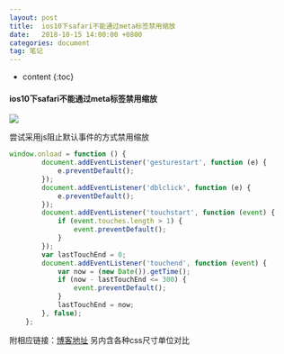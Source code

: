 ```yaml
---
layout: post
title:  ios10下safari不能通过meta标签禁用缩放
date:   2018-10-15 14:00:00 +0800
categories: document
tag: 笔记
---
```


* content
{:toc}

#### ios10下safari不能通过meta标签禁用缩放

![](C:\Users\HABITA~1\AppData\Local\Temp\1537423882913.png)

尝试采用js阻止默认事件的方式禁用缩放

```javascript
window.onload = function () {
        document.addEventListener('gesturestart', function (e) {
            e.preventDefault();
        });
        document.addEventListener('dblclick', function (e) {
            e.preventDefault();
        });
        document.addEventListener('touchstart', function (event) {
            if (event.touches.length > 1) {
                event.preventDefault();
            }
        });
        var lastTouchEnd = 0;
        document.addEventListener('touchend', function (event) {
            var now = (new Date()).getTime();
            if (now - lastTouchEnd <= 300) {
                event.preventDefault();
            }
            lastTouchEnd = now;
        }, false);
    };
```

附相应链接：[博客地址](https://www.cnblogs.com/peakleo/p/6203424.html) 另内含各种css尺寸单位对比

